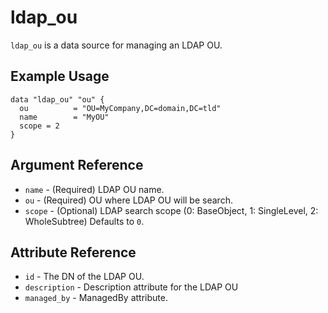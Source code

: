 # ldap_ou

`ldap_ou` is a data source for managing an LDAP OU.

## Example Usage

```hcl
data "ldap_ou" "ou" {
  ou          = "OU=MyCompany,DC=domain,DC=tld"
  name        = "MyOU"
  scope = 2
}
```

## Argument Reference

* `name` - (Required) LDAP OU name.
* `ou` - (Required) OU where LDAP OU will be search.
* `scope` - (Optional) LDAP search scope (0: BaseObject, 1: SingleLevel, 2: WholeSubtree) Defaults to `0`.

## Attribute Reference

* `id` - The DN of the LDAP OU.
* `description` - Description attribute for the LDAP OU
* `managed_by` - ManagedBy attribute.